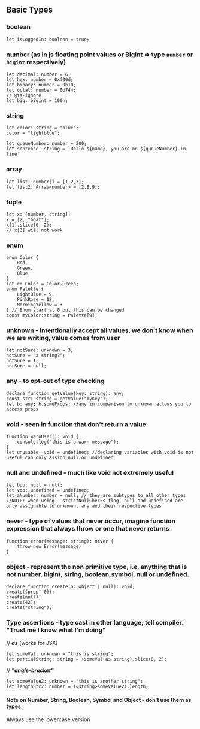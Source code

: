 ## Basic Types
### boolean
```
let isLoggedIn: boolean = true;
```

### number (as in js floating point values or BigInt => type `number` or `bigint` respectively)
```
let decimal: number = 6;
let hex: number = 0xf00d;
let binary: number = 0b10;
let octal: number = 0o744;
// @ts-ignore
let big: bigint = 100n;
```

### string
```
let color: string = "blue";
color = "lightblue";

let queueNumber: number = 200;
let sentence: string = `Hello ${name}, you are no ${queueNumber} in line`
```

### array
```
let list: number[] = [1,2,3];
let list2: Array<number> = [2,8,9];
```

### tuple
```
let x: [number, string];
x = [2, "boat"];
x[1].slice(0, 2);
// x[3] will not work
```

### enum
```
enum Color {
    Red,
    Green,
    Blue
}
let c: Color = Color.Green;
enum Palette {
    LightBlue = 9,
    PinkRose = 12,
    MorningYellow = 3
} // Enum start at 0 but this can be changed
const myColor:string = Palette[9];
```

###  unknown - intentionally accept all values, we don't know when we are writing, value comes from user
```
let notSure: unknown = 3;
notSure = "a string?";
notSure = 1;
notSure = null;
```

###  any - to opt-out of type checking
```
declare function getValue(key: string): any;
const str: string = getValue("myKey");
let b: any; b.someProps; //any in comparison to unknown allows you to access props
```

###  void - seen in function that don't return a value
```
function warnUser(): void {
    console.log("this is a warn message");
}
let unusable: void = undefined; //declaring variables with void is not useful can only assign null or undefined
```

### null and undefined - much like void not extremely useful
```
let boo: null = null;
let voo: undefined = undefined;
let aNumber: number = null; // they are subtypes to all other types
//NOTE: when using --strictNullChecks flag, null and undefined are only assignable to unknown, any and their respective types
```

###  never - type of values that never occur, imagine function expression that always throw or one that never returns
```
function error(message: string): never {
    throw new Error(message)
}
```

###  object - represent the non primitive type, i.e. anything that is not number, bigint, string, boolean,symbol, null or undefined.
```
declare function create(o: object | null): void;
create({prop: 0});
create(null);
create(42);
create("string");
```

### Type assertions - type cast in other language; tell compiler: "Trust me I know what I'm doing"
// ***as*** (works for JSX)
```
let someVal: unknown = "this is string";
let partialString: string = (someVal as string).slice(0, 2);
```
// ***"angle-bracket"***
```
let someValue2: unknown = "this is another string";
let lengthStr2: number = (<string>someValue2).length;
```

#### Note on Number, String, Boolean, Symbol and Object - don't use them as types
Always use the lowercase version

